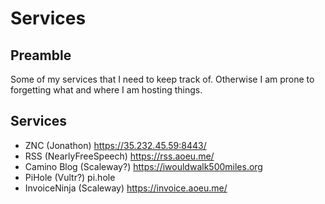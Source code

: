 # Services

## Preamble

Some of my services that I need to keep track of. Otherwise I am prone to forgetting what and where I am hosting things.

## Services

- ZNC (Jonathon) https://35.232.45.59:8443/
- RSS (NearlyFreeSpeech) https://rss.aoeu.me/
- Camino Blog (Scaleway?) https://iwouldwalk500miles.org
- PiHole (Vultr?) pi.hole
- InvoiceNinja (Scaleway) https://invoice.aoeu.me/
